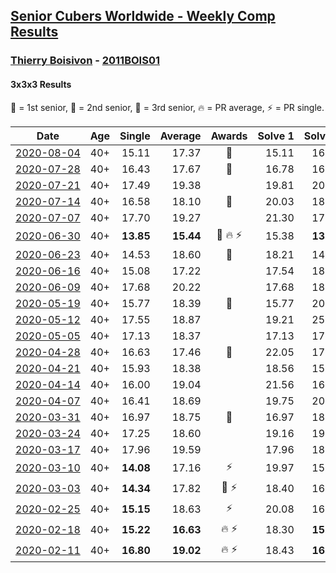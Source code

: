 <style>table {white-space: nowrap;}</style>
<link rel="stylesheet" type="text/css" href="/scw-comp/css/flags.css" />

## [Senior Cubers Worldwide - Weekly Comp Results](/scw-comp/results/)
### [Thierry Boisivon](README.md) - [2011BOIS01](https://www.worldcubeassociation.org/persons/2011BOIS01?event=333)
#### 3x3x3 Results

<span style="white-space: nowrap;">🥇 = 1st senior</span>, <span style="white-space: nowrap;">🥈 = 2nd senior</span>, <span style="white-space: nowrap;">🥉 = 3rd senior</span>, <span style="white-space: nowrap;">🔥 = PR average</span>, <span style="white-space: nowrap;">⚡ = PR single</span>.

| Date | Age | Single | Average | Awards | Solve 1 | Solve 2 | Solve 3 | Solve 4 | Solve 5 | Video |
| :--: | :--: | --: | --: | :--: | --: | --: | --: | --: | --: | :-- |
| [2020-08-04](../../results/2020-08-04/333.md) | 40+ | 15.11 | 17.37 | 🥈 | 15.11 | 16.54 | 17.75 | 17.96 | 17.82 | [Desktop](https://www.facebook.com/events/748440219235440/permalink/749239179155544) / [Mobile](https://m.facebook.com/events/748440219235440?view=permalink&id=749239179155544) |
| [2020-07-28](../../results/2020-07-28/333.md) | 40+ | 16.43 | 17.67 | 🥉 | 16.78 | 16.43 | 21.16 | 18.42 | 17.80 | [Desktop](https://www.facebook.com/events/708566320000803/permalink/712667169590718) / [Mobile](https://m.facebook.com/events/708566320000803?view=permalink&id=712667169590718) |
| [2020-07-21](../../results/2020-07-21/333.md) | 40+ | 17.49 | 19.38 |  | 19.81 | 20.49 | 17.83 | 20.91 | 17.49 | [Desktop](https://www.facebook.com/events/1842039515939197/permalink/1846994255443723) / [Mobile](https://m.facebook.com/events/1842039515939197?view=permalink&id=1846994255443723) |
| [2020-07-14](../../results/2020-07-14/333.md) | 40+ | 16.58 | 18.10 | 🥇 | 20.03 | 18.82 | 16.95 | 16.58 | 18.54 | [Desktop](https://www.facebook.com/events/1157754364595802/permalink/1161144010923504) / [Mobile](https://m.facebook.com/events/1157754364595802?view=permalink&id=1161144010923504) |
| [2020-07-07](../../results/2020-07-07/333.md) | 40+ | 17.70 | 19.27 |  | 21.30 | 17.70 | 18.74 | 17.76 | 22.19 | [Desktop](https://www.facebook.com/events/271667090769235/permalink/275182653751012) / [Mobile](https://m.facebook.com/events/271667090769235?view=permalink&id=275182653751012) |
| [2020-06-30](../../results/2020-06-30/333.md) | 40+ | **13.85** | **15.44** | 🥈 🔥 ⚡ | 15.38 | **13.85** | 14.28 | 19.27 | 16.66 | [Desktop](https://www.facebook.com/events/679860472562391/permalink/683226668892438) / [Mobile](https://m.facebook.com/events/679860472562391?view=permalink&id=683226668892438) |
| [2020-06-23](../../results/2020-06-23/333.md) | 40+ | 14.53 | 18.60 | 🥉 | 18.21 | 14.53 | 23.87 | 19.40 | 18.20 | [Desktop](https://www.facebook.com/events/722150235200875/permalink/725625921519973) / [Mobile](https://m.facebook.com/events/722150235200875?view=permalink&id=725625921519973) |
| [2020-06-16](../../results/2020-06-16/333.md) | 40+ | 15.08 | 17.22 |  | 17.54 | 18.81 | 15.08 | 17.43 | 16.68 | [Desktop](https://www.facebook.com/events/604103587178706/permalink/608710896717975) / [Mobile](https://m.facebook.com/events/604103587178706?view=permalink&id=608710896717975) |
| [2020-06-09](../../results/2020-06-09/333.md) | 40+ | 17.68 | 20.22 |  | 17.68 | 18.77 | 19.20 | 22.70 | 29.83 | [Desktop](https://www.facebook.com/events/903549840109576/permalink/908170142980879) / [Mobile](https://m.facebook.com/events/903549840109576?view=permalink&id=908170142980879) |
| [2020-05-19](../../results/2020-05-19/333.md) | 40+ | 15.77 | 18.39 | 🥉 | 15.77 | 20.72 | 20.53 | 18.88 | 15.77 | [Desktop](https://www.facebook.com/events/1880761498725633/permalink/1885775318224251) / [Mobile](https://m.facebook.com/events/1880761498725633?view=permalink&id=1885775318224251) |
| [2020-05-12](../../results/2020-05-12/333.md) | 40+ | 17.55 | 18.87 |  | 19.21 | 25.68 | 18.69 | 18.71 | 17.55 | [Desktop](https://www.facebook.com/events/546188069600739/permalink/550020942550785) / [Mobile](https://m.facebook.com/events/546188069600739?view=permalink&id=550020942550785) |
| [2020-05-05](../../results/2020-05-05/333.md) | 40+ | 17.13 | 18.37 |  | 17.13 | 17.75 | 18.97 | 18.38 | 19.11 | [Desktop](https://www.facebook.com/events/3313106775587396/permalink/3314504215447652) / [Mobile](https://m.facebook.com/events/3313106775587396?view=permalink&id=3314504215447652) |
| [2020-04-28](../../results/2020-04-28/333.md) | 40+ | 16.63 | 17.46 | 🥈 | 22.05 | 17.53 | 17.18 | 17.68 | 16.63 | [Desktop](https://www.facebook.com/events/535188653858103/permalink/536876093689359) / [Mobile](https://m.facebook.com/events/535188653858103?view=permalink&id=536876093689359) |
| [2020-04-21](../../results/2020-04-21/333.md) | 40+ | 15.93 | 18.38 |  | 18.56 | 15.93 | 19.06 | 17.53 | 23.50 | [Desktop](https://www.facebook.com/events/880278499062375/permalink/881982588891966) / [Mobile](https://m.facebook.com/events/880278499062375?view=permalink&id=881982588891966) |
| [2020-04-14](../../results/2020-04-14/333.md) | 40+ | 16.00 | 19.04 |  | 21.56 | 16.28 | 16.00 | 24.50 | 19.28 | [Desktop](https://www.facebook.com/events/982619255468618/permalink/986815908382286) / [Mobile](https://m.facebook.com/events/982619255468618?view=permalink&id=986815908382286) |
| [2020-04-07](../../results/2020-04-07/333.md) | 40+ | 16.41 | 18.69 |  | 19.75 | 20.40 | 16.41 | 18.72 | 17.61 | [Desktop](https://www.facebook.com/events/510082903229069/permalink/514292156141477) / [Mobile](https://m.facebook.com/events/510082903229069?view=permalink&id=514292156141477) |
| [2020-03-31](../../results/2020-03-31/333.md) | 40+ | 16.97 | 18.75 | 🥉 | 16.97 | 18.81 | 26.55 | 17.05 | 20.38 | [Desktop](https://www.facebook.com/events/207898257161923/permalink/209981463620269) / [Mobile](https://m.facebook.com/events/207898257161923?view=permalink&id=209981463620269) |
| [2020-03-24](../../results/2020-03-24/333.md) | 40+ | 17.25 | 18.60 |  | 19.16 | 19.94 | 18.84 | 17.25 | 17.80 | [Desktop](https://www.facebook.com/events/524456301543611/permalink/527593411229900) / [Mobile](https://m.facebook.com/events/524456301543611?view=permalink&id=527593411229900) |
| [2020-03-17](../../results/2020-03-17/333.md) | 40+ | 17.96 | 19.59 |  | 17.96 | 18.61 | 21.88 | 18.27 | 37.19 | [Desktop](https://www.facebook.com/events/280686576235146/permalink/284746469162490) / [Mobile](https://m.facebook.com/events/280686576235146?view=permalink&id=284746469162490) |
| [2020-03-10](../../results/2020-03-10/333.md) | 40+ | **14.08** | 17.16 | ⚡ | 19.97 | 15.16 | **14.08** | 18.27 | 18.06 | [Desktop](https://www.facebook.com/events/164742401163863/permalink/166460117658758) / [Mobile](https://m.facebook.com/events/164742401163863?view=permalink&id=166460117658758) |
| [2020-03-03](../../results/2020-03-03/333.md) | 40+ | **14.34** | 17.82 | 🥉 ⚡ | 18.40 | 16.52 | 18.55 | 26.86 | **14.34** | [Desktop](https://www.facebook.com/events/241721610185997/permalink/243308193360672) / [Mobile](https://m.facebook.com/events/241721610185997?view=permalink&id=243308193360672) |
| [2020-02-25](../../results/2020-02-25/333.md) | 40+ | **15.15** | 18.63 | ⚡ | 20.08 | 16.97 | 20.13 | 18.84 | **15.15** | [Desktop](https://www.facebook.com/events/196320811461109/permalink/199381001155090) / [Mobile](https://m.facebook.com/events/196320811461109?view=permalink&id=199381001155090) |
| [2020-02-18](../../results/2020-02-18/333.md) | 40+ | **15.22** | **16.63** | 🔥 ⚡ | 18.30 | **15.22** | 15.84 | 18.83 | 15.75 | [Desktop](https://www.facebook.com/events/2558750947697073/permalink/2561495007422667) / [Mobile](https://m.facebook.com/events/2558750947697073?view=permalink&id=2561495007422667) |
| [2020-02-11](../../results/2020-02-11/333.md) | 40+ | **16.80** | **19.02** | 🔥 ⚡ | 18.43 | **16.80** | 18.52 | 20.11 | 23.27 | [Desktop](https://www.facebook.com/events/616423959107229/permalink/621136361969322) / [Mobile](https://m.facebook.com/events/616423959107229?view=permalink&id=621136361969322) |


<!-- Global site tag (gtag.js) - Google Analytics -->
<script async src="https://www.googletagmanager.com/gtag/js?id=UA-86348435-3"></script>
<script>window.dataLayer = window.dataLayer || []; function gtag() {dataLayer.push(arguments);} gtag('js', new Date()); gtag('config', 'UA-86348435-3');</script>
